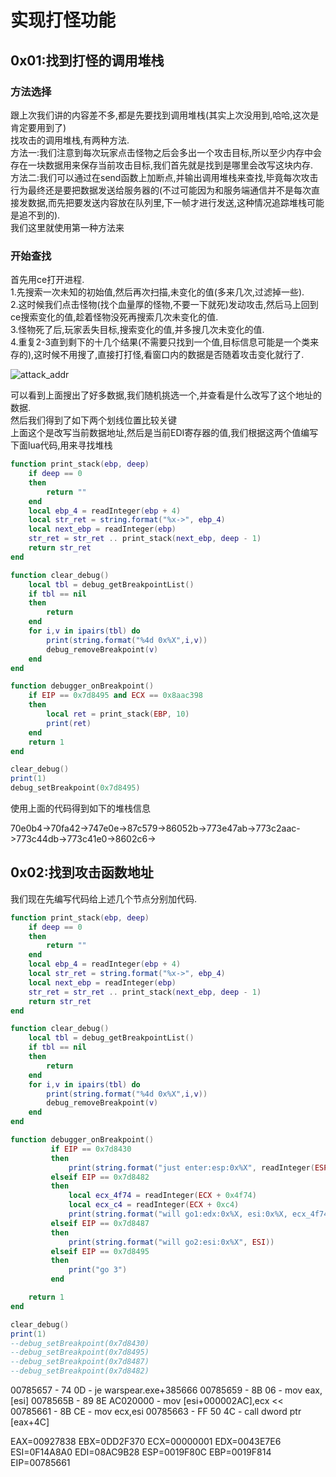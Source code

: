 # 实现打怪功能

## 0x01:找到打怪的调用堆栈

### 方法选择

跟上次我们讲的内容差不多,都是先要找到调用堆栈(其实上次没用到,哈哈,这次是肯定要用到了)  
找攻击的调用堆栈,有两种方法.  
方法一:我们注意到每次玩家点击怪物之后会多出一个攻击目标,所以至少内存中会存在一块数据用来保存当前攻击目标,我们首先就是找到是哪里会改写这块内存.  
方法二:我们可以通过在send函数上加断点,并输出调用堆栈来查找,毕竟每次攻击行为最终还是要把数据发送给服务器的(不过可能因为和服务端通信并不是每次直接发数据,而先把要发送内容放在队列里,下一帧才进行发送,这种情况追踪堆栈可能是追不到的).  
我们这里就使用第一种方法来

### 开始查找

首先用ce打开进程.  
1.先搜索一次未知的初始值,然后再次扫描,未变化的值(多来几次,过滤掉一些).  
2.这时候我们点击怪物(找个血量厚的怪物,不要一下就死)发动攻击,然后马上回到ce搜索变化的值,趁着怪物没死再搜索几次未变化的值.  
3.怪物死了后,玩家丢失目标,搜索变化的值,并多搜几次未变化的值.  
4.重复2-3直到剩下的十几个结果(不需要只找到一个值,目标信息可能是一个类来存的),这时候不用搜了,直接打打怪,看窗口内的数据是否随着攻击变化就行了.

![attack_addr](https://gitee.com/shanlihou/image_bed/raw/master/warspear_02/attack_addr.png)  

可以看到上面搜出了好多数据,我们随机挑选一个,并查看是什么改写了这个地址的数据.  
然后我们得到了如下两个划线位置比较关键  
上面这个是改写当前数据地址,然后是当前EDI寄存器的值,我们根据这两个值编写下面lua代码,用来寻找堆栈

```lua
function print_stack(ebp, deep)
    if deep == 0
    then
        return ""
    end
    local ebp_4 = readInteger(ebp + 4)
    local str_ret = string.format("%x->", ebp_4)
    local next_ebp = readInteger(ebp)
    str_ret = str_ret .. print_stack(next_ebp, deep - 1)
    return str_ret
end

function clear_debug()
    local tbl = debug_getBreakpointList()
    if tbl == nil
    then
        return
    end
    for i,v in ipairs(tbl) do
        print(string.format("%4d 0x%X",i,v))
        debug_removeBreakpoint(v)
    end
end

function debugger_onBreakpoint()
    if EIP == 0x7d8495 and ECX == 0x8aac398
    then
        local ret = print_stack(EBP, 10)
        print(ret)
    end
    return 1
end

clear_debug()
print(1)
debug_setBreakpoint(0x7d8495)
```

使用上面的代码得到如下的堆栈信息  

70e0b4->70fa42->747e0e->87c579->86052b->773e47ab->773c2aac->773c44db->773c41e0->8602c6-> 

## 0x02:找到攻击函数地址

我们现在先编写代码给上述几个节点分别加代码.

```lua
function print_stack(ebp, deep)
    if deep == 0
    then
        return ""
    end
    local ebp_4 = readInteger(ebp + 4)
    local str_ret = string.format("%x->", ebp_4)
    local next_ebp = readInteger(ebp)
    str_ret = str_ret .. print_stack(next_ebp, deep - 1)
    return str_ret
end

function clear_debug()
    local tbl = debug_getBreakpointList()
    if tbl == nil
    then
        return
    end
    for i,v in ipairs(tbl) do
        print(string.format("%4d 0x%X",i,v))
        debug_removeBreakpoint(v)
    end
end

function debugger_onBreakpoint()
         if EIP == 0x7d8430
         then
             print(string.format("just enter:esp:0x%X", readInteger(ESP)))
         elseif EIP == 0x7d8482
         then
             local ecx_4f74 = readInteger(ECX + 0x4f74)
             local ecx_c4 = readInteger(ECX + 0xc4)
             print(string.format("will go1:edx:0x%X, esi:0x%X, ecx_4f74:0x%X", EDX, ESI, ecx_4f74))
         elseif EIP == 0x7d8487
         then
             print(string.format("will go2:esi:0x%X", ESI))
         elseif EIP == 0x7d8495
         then
             print("go 3")
         end

    return 1
end

clear_debug()
print(1)
--debug_setBreakpoint(0x7d8430)
--debug_setBreakpoint(0x7d8495)
--debug_setBreakpoint(0x7d8487)
--debug_setBreakpoint(0x7d8482)
```

00785657 - 74 0D - je warspear.exe+385666
00785659 - 8B 06  - mov eax,[esi]
0078565B - 89 8E AC020000  - mov [esi+000002AC],ecx <<
00785661 - 8B CE  - mov ecx,esi
00785663 - FF 50 4C  - call dword ptr [eax+4C]

EAX=00927838
EBX=0DD2F370
ECX=00000001
EDX=0043E7E6
ESI=0F14A8A0
EDI=08AC9B28
ESP=0019F80C
EBP=0019F814
EIP=00785661


